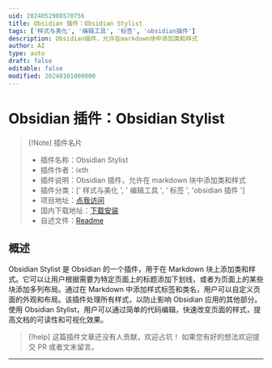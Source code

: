 ```yaml
---
uid: 2024052908570756
title: Obsidian 插件：Obsidian Stylist
tags: ['样式与美化', '编辑工具', '标签', 'obsidian插件']
description: Obsidian插件，允许在markdown块中添加类和样式
author: AI
type: auto
draft: false
editable: false
modified: 20240101000000
---
```


# Obsidian 插件：Obsidian Stylist

> [!Note] 插件名片
> - 插件名称：Obsidian Stylist
> - 插件作者：ixth
> - 插件说明：Obsidian 插件，允许在 markdown 块中添加类和样式
> - 插件分类：[' 样式与美化 ', ' 编辑工具 ', ' 标签 ', 'obsidian 插件 ']
> - 项目地址：[点我访问](https://github.com/ixth/obsidian-stylist)
> - 国内下载地址：[下载安装](https://pkmer.cn/products/plugin/pluginMarket/?obsidian-stylist)
> - 自述文件：[Readme](https://ghproxy.net/https://raw.githubusercontent.com/ixth/obsidian-stylist/main/README.md)

## 概述

Obsidian Stylist 是 Obsidian 的一个插件，用于在 Markdown 块上添加类和样式。它可以让用户根据需要为特定页面上的标题添加下划线，或者为页面上的某些块添加多列布局。通过在 Markdown 中添加样式标签和类名，用户可以自定义页面的外观和布局。该插件处理所有样式，以防止影响 Obsidian 应用的其他部分。使用 Obsidian Stylist，用户可以通过简单的代码编辑，快速改变页面的样式，提高文档的可读性和可视化效果。

> [!help]
> 这篇插件文章还没有人贡献，欢迎占坑！
> 如果您有好的想法欢迎提交 PR 或者文末留言。

---



